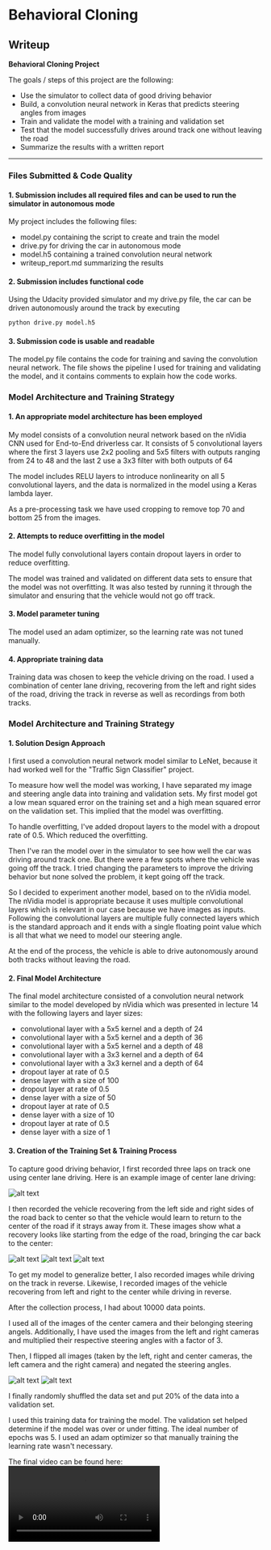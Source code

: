 # **Behavioral Cloning**

## Writeup

**Behavioral Cloning Project**

The goals / steps of this project are the following:
* Use the simulator to collect data of good driving behavior
* Build, a convolution neural network in Keras that predicts steering angles from images
* Train and validate the model with a training and validation set
* Test that the model successfully drives around track one without leaving the road
* Summarize the results with a written report

[//]: # (Image References)

[image1]: ./resources/center_camera.jpg "Center Camera"
[image2]: ./resources/recovery_1.jpg "Recovery - far"
[image3]: ./resources/recovery_2.jpg "Recovery - mid"
[image4]: ./resources/recovery_3.jpg "Recovery - center"
[image5]: ./resources/normal_image.jpg "Normal"
[image6]: ./resources/flipped_image.jpg "Flipped"
[video]: ./resources/run1.mp4 "First Track"

---
### Files Submitted & Code Quality

#### 1. Submission includes all required files and can be used to run the simulator in autonomous mode

My project includes the following files:
* model.py containing the script to create and train the model
* drive.py for driving the car in autonomous mode
* model.h5 containing a trained convolution neural network
* writeup_report.md summarizing the results

#### 2. Submission includes functional code
Using the Udacity provided simulator and my drive.py file, the car can be driven autonomously around the track by executing
```sh
python drive.py model.h5
```

#### 3. Submission code is usable and readable

The model.py file contains the code for training and saving the convolution neural network. The file shows the pipeline I used for training and validating the model, and it contains comments to explain how the code works.

### Model Architecture and Training Strategy

#### 1. An appropriate model architecture has been employed

My model consists of a convolution neural network based on the nVidia CNN used for End-to-End driverless car. It consists of 5 convolutional layers where the first 3 layers use 2x2 pooling and 5x5 filters with outputs ranging from 24 to 48 and the last 2 use a 3x3 filter with both outputs of 64

The model includes RELU layers to introduce nonlinearity on all 5 convolutional layers, and the data is normalized in the model using a Keras lambda layer.

As a pre-processing task we have used cropping to remove top 70 and bottom 25 from the images.

#### 2. Attempts to reduce overfitting in the model

The model fully convolutional layers contain dropout layers in order to reduce overfitting.

The model was trained and validated on different data sets to ensure that the model was not overfitting. It was also tested by running it through the simulator and ensuring that the vehicle would not go off track.

#### 3. Model parameter tuning

The model used an adam optimizer, so the learning rate was not tuned manually.

#### 4. Appropriate training data

Training data was chosen to keep the vehicle driving on the road. I used a combination of center lane driving, recovering from the left and right sides of the road, driving the track in reverse as well as recordings from both tracks.

### Model Architecture and Training Strategy

#### 1. Solution Design Approach

I first used a convolution neural network model similar to LeNet, because it had worked well for the "Traffic Sign Classifier" project.

To measure how well the model was working, I have separated my image and steering angle data into training and validation sets. My first model got a low mean squared error on the training set and a high mean squared error on the validation set. This implied that the model was overfitting.

To handle overfitting, I've added dropout layers to the model with a dropout rate of 0.5. Which reduced the overfitting.

Then I've ran the model over in the simulator to see how well the car was driving around track one. But there were a few spots where the vehicle was going off the track. I tried changing the parameters to improve the driving behavior but none solved the problem, it kept going off the track.

So I decided to experiment another model, based on to the nVidia model. The nVidia model is appropriate because it uses multiple convolutional layers which is relevant in our case because we have images as inputs. Following the convolutional layers are multiple fully connected layers which is the standard approach and it ends with a single floating point value which is all that what we need to model our steering angle.

At the end of the process, the vehicle is able to drive autonomously around both tracks without leaving the road.

#### 2. Final Model Architecture

The final model architecture consisted of a convolution neural network similar to the model developed by nVidia which was presented in lecture 14 with the following layers and layer sizes:

- convolutional layer with a 5x5 kernel and a depth of 24
- convolutional layer with a 5x5 kernel and a depth of 36
- convolutional layer with a 5x5 kernel and a depth of 48
- convolutional layer with a 3x3 kernel and a depth of 64
- convolutional layer with a 3x3 kernel and a depth of 64
- dropout layer at rate of 0.5
- dense layer with a size of 100
- dropout layer at rate of 0.5
- dense layer with a size of 50
- dropout layer at rate of 0.5
- dense layer with a size of 10
- dropout layer at rate of 0.5
- dense layer with a size of 1

#### 3. Creation of the Training Set & Training Process

To capture good driving behavior, I first recorded three laps on track one using center lane driving. Here is an example image of center lane driving:

![alt text][image1]

I then recorded the vehicle recovering from the left side and right sides of the road back to center so that the vehicle would learn to return to the center of the road if it strays away from it. These images show what a recovery looks like starting from the edge of the road, bringing the car back to the center:

![alt text][image2]
![alt text][image3]
![alt text][image4]

To get my model to generalize better, I also recorded images while driving on the track in reverse. Likewise, I recorded images of the vehicle recovering from left and right to the center while driving in reverse.

After the collection process, I had about 10000 data points.

I used all of the images of the center camera and their belonging steering angels.
Additionally, I have used the images from the left and right cameras and multiplied their respective steering angles with a factor of 3.

Then, I flipped all images (taken by the left, right and center cameras, the left camera and the right camera) and negated the steering angles.

![alt text][image5]
![alt text][image6]

I finally randomly shuffled the data set and put 20% of the data into a validation set.

I used this training data for training the model. The validation set helped determine if the model was over or under fitting. The ideal number of epochs was 5. I used an adam optimizer so that manually training the learning rate wasn't necessary.

The final video can be found here: ![First Track][video]
